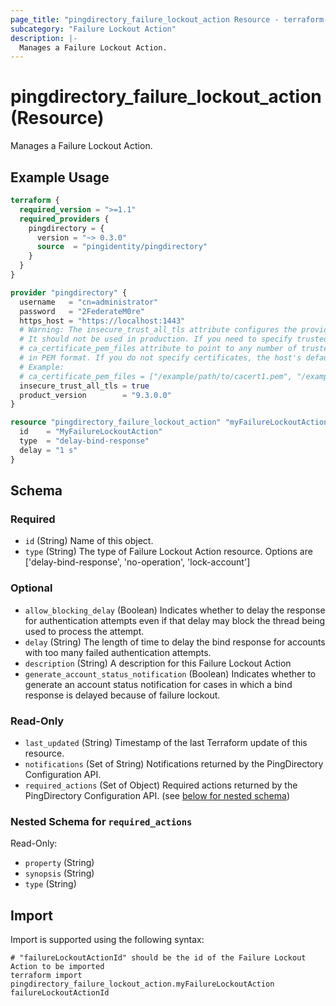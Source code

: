 ```yaml
---
page_title: "pingdirectory_failure_lockout_action Resource - terraform-provider-pingdirectory"
subcategory: "Failure Lockout Action"
description: |-
  Manages a Failure Lockout Action.
---
```


# pingdirectory_failure_lockout_action (Resource)

Manages a Failure Lockout Action.

## Example Usage

```terraform
terraform {
  required_version = ">=1.1"
  required_providers {
    pingdirectory = {
      version = "~> 0.3.0"
      source  = "pingidentity/pingdirectory"
    }
  }
}

provider "pingdirectory" {
  username   = "cn=administrator"
  password   = "2FederateM0re"
  https_host = "https://localhost:1443"
  # Warning: The insecure_trust_all_tls attribute configures the provider to trust any certificate presented by the PingDirectory server.
  # It should not be used in production. If you need to specify trusted CA certificates, use the
  # ca_certificate_pem_files attribute to point to any number of trusted CA certificate files
  # in PEM format. If you do not specify certificates, the host's default root CA set will be used.
  # Example:
  # ca_certificate_pem_files = ["/example/path/to/cacert1.pem", "/example/path/to/cacert2.pem"]
  insecure_trust_all_tls = true
  product_version        = "9.3.0.0"
}

resource "pingdirectory_failure_lockout_action" "myFailureLockoutAction" {
  id    = "MyFailureLockoutAction"
  type  = "delay-bind-response"
  delay = "1 s"
}
```

<!-- schema generated by tfplugindocs -->
## Schema

### Required

- `id` (String) Name of this object.
- `type` (String) The type of Failure Lockout Action resource. Options are ['delay-bind-response', 'no-operation', 'lock-account']

### Optional

- `allow_blocking_delay` (Boolean) Indicates whether to delay the response for authentication attempts even if that delay may block the thread being used to process the attempt.
- `delay` (String) The length of time to delay the bind response for accounts with too many failed authentication attempts.
- `description` (String) A description for this Failure Lockout Action
- `generate_account_status_notification` (Boolean) Indicates whether to generate an account status notification for cases in which a bind response is delayed because of failure lockout.

### Read-Only

- `last_updated` (String) Timestamp of the last Terraform update of this resource.
- `notifications` (Set of String) Notifications returned by the PingDirectory Configuration API.
- `required_actions` (Set of Object) Required actions returned by the PingDirectory Configuration API. (see [below for nested schema](#nestedatt--required_actions))

<a id="nestedatt--required_actions"></a>
### Nested Schema for `required_actions`

Read-Only:

- `property` (String)
- `synopsis` (String)
- `type` (String)

## Import

Import is supported using the following syntax:

```shell
# "failureLockoutActionId" should be the id of the Failure Lockout Action to be imported
terraform import pingdirectory_failure_lockout_action.myFailureLockoutAction failureLockoutActionId
```

